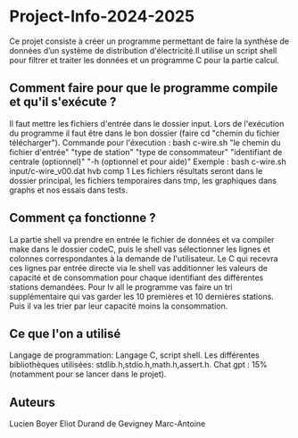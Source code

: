 # Project-Info-2024-2025

Ce projet consiste à créer un programme permettant de faire la synthèse de données d’un système de distribution d'électricité.Il utilise un script shell pour filtrer et traiter les données et un programme C pour la partie calcul.

## Comment faire pour que le programme compile et qu'il s'exécute ?
Il faut mettre les fichiers d'entrée dans le dossier input.
Lors de l'exécution du programme il faut être dans le bon dossier (faire cd "chemin du fichier télécharger").
Commande pour l'éxecution : bash c-wire.sh "le chemin du fichier d'entrée" "type de station" "type de consommateur" "identifiant de centrale (optionnel)" "-h (optionnel et pour aide)"
Exemple : bash c-wire.sh input/c-wire_v00.dat hvb comp 1
Les fichiers résultats seront dans le dossier principal, les fichiers temporaires dans tmp, les graphiques dans graphs et nos essais dans tests.

## Comment ça fonctionne ?

La partie shell va prendre en entrée le fichier de données et va compiler make dans le dossier codeC, puis le shell vas sélectionner les lignes et colonnes correspondantes à la demande de l'utilisateur. Le C qui recevra ces lignes par entrée directe via le shell vas additionner les valeurs de capacité et de consommation pour chaque identifiant des différentes stations demandées.
Pour lv all le programme vas faire un tri supplémentaire qui vas garder les 10 premières et 10 dernières stations. Puis il va les trier par leur capacité moins la consommation. 


## Ce que l'on a utilisé

Langage de programmation: Langage C, script shell.
Les différentes bibliothèques utilisées: stdlib.h,stdio.h,math.h,assert.h.
Chat gpt : 15% (notamment pour se lancer dans le projet).

## Auteurs
Lucien Boyer
Eliot Durand de Gevigney
Marc-Antoine 
